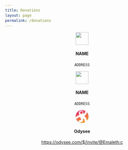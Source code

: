```yaml
---
title: Donations
layout: page
permalink: /donations
---
```

<div class="FlexWrap>
  <div class="card">
    <img style="height:3em; width:3em; display:block; margin-left:auto; margin-right:auto;" src="ICON">
    <div class="container">
      <h4 style="text-align:center"><b>NAME</b></h4>
      <p style="text-align:center"><code>ADDRESS</code></p>
    </div>
  </div>

  <div class="card">
    <img style="height:3em; width:3em; display:block; margin-left:auto; margin-right:auto;" src="ICON">
    <div class="container">
      <h4 style="text-align:center"><b>NAME</b></h4>
      <p style="text-align:center"><code>ADDRESS</code></p>
    </div>
  </div>
</div>

<div class="FlexWrap">
  <div class="card">
    <img style="height:3em; width:3em; display:block; margin-left:auto; margin-right:auto;" src="/assets/images/branding/odysee/Odysee.svg">
    <div class="container">
      <h4 style="text-align:center"><b>Odysee</b></h4>
      <p style="text-align:center"><a href="https://odysee.com/$/invite/@Emaleth:c">https://odysee.com/$/invite/@Emaleth:c</a></p>
    </div>
  </div>
</div>